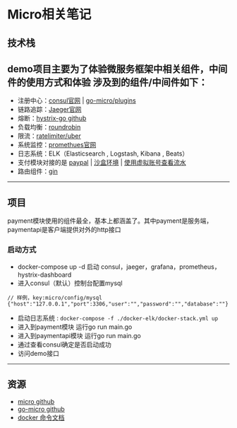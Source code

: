 # Micro相关笔记
## 技术栈
demo项目主要为了体验微服务框架中相关组件，中间件的使用方式和体验
涉及到的组件/中间件如下：  
---
* 注册中心：[consul官网](https://www.consul.io/docs/install) | [go-micro/plugins](https://github.com/asim/go-micro/tree/master/plugins/registry/consul)
* 链路追踪：[Jaeger官网](https://www.jaegertracing.io/)
* 熔断：[hystrix-go github](https://github.com/afex/hystrix-go)
* 负载均衡：[roundrobin](https://github.com/asim/go-micro/tree/master/plugins/wrapper/select/roundrobin)
* 限流：[ratelimiter/uber](https://github.com/asim/go-micro/tree/master/plugins/wrapper/ratelimiter/uber)
* 系统监控：[promethues官网](https://prometheus.io/)
* 日志系统：ELK（Elasticsearch , Logstash, Kibana , Beats）
* 支付模块对接的是 [paypal](https://www.paypal.com/) | [沙盒环境](https://developer.paypal.com/) | [使用虚拟账号查看流水](https://www.sandbox.paypal.com/ )
* 路由组件：[gin](https://github.com/gin-gonic/gin)
---

## 项目
payment模块使用的组件最全，基本上都涵盖了。其中payment是服务端，paymentapi是客户端提供对外的http接口
### 启动方式
* docker-compose up -d 启动 consul，jaeger，grafana，prometheus，hystrix-dashboard
* 进入consul（默认）控制台配置mysql
```
// 样例，key:micro/config/mysql
{"host":"127.0.0.1","port":3306,"user":"","password":"","database":""}
```
* 启动日志系统 : ```docker-compose -f ./docker-elk/docker-stack.yml up```
* 进入到payment模块 运行go run main.go
* 进入到paymentapi模块 运行go run main.go
* 通过查看consul确定是否启动成功
* 访问demo接口
---
## 资源
* [micro github](https://github.com/micro/micro)
* [go-micro github](https://github.com/asim/go-micro)
* [docker 命令文档](https://skyao.io/learning-docker/docs/introduction.html)